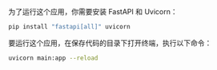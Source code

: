 为了运行这个应用，你需要安装 FastAPI 和 Uvicorn：

```bash
pip install "fastapi[all]" uvicorn
```

要运行这个应用，在保存代码的目录下打开终端，执行以下命令：

```bash
uvicorn main:app --reload
```